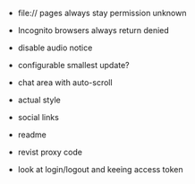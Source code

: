 - file:// pages always stay permission unknown
- Incognito browsers always return denied

- disable audio notice
- configurable smallest update?
- chat area with auto-scroll
- actual style
- social links
- readme

- revist proxy code
- look at login/logout and keeing access token
